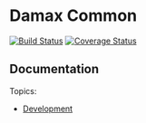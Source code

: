 # Damax Common

[![Build Status](https://travis-ci.org/lakiboy/damax-c9.svg?branch=master)](https://travis-ci.org/lakiboy/damax-common) [![Coverage Status](https://coveralls.io/repos/lakiboy/damax-common/badge.svg?branch=master&service=github)](https://coveralls.io/github/lakiboy/damax-common?branch=master)

## Documentation

Topics:

- [Development](doc/development.md)
